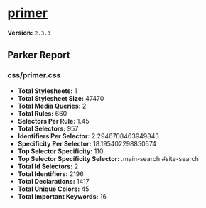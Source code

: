 # [primer]( http://primercss.io )

**Version:** `2.3.3`

## Parker Report

### css/primer.css

- **Total Stylesheets:** 1
- **Total Stylesheet Size:** 47470
- **Total Media Queries:** 2
- **Total Rules:** 660
- **Selectors Per Rule:** 1.45
- **Total Selectors:** 957
- **Identifiers Per Selector:** 2.2946708463949843
- **Specificity Per Selector:** 18.195402298850574
- **Top Selector Specificity:** 110
- **Top Selector Specificity Selector:** .main-search #site-search
- **Total Id Selectors:** 2
- **Total Identifiers:** 2196
- **Total Declarations:** 1417
- **Total Unique Colors:** 45
- **Total Important Keywords:** 16
